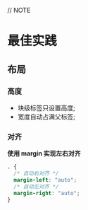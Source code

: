 // NOTE

# 最佳实践

## 布局

### 高度

- 块级标签只设置高度;
- 宽度自动占满父标签;

### 对齐

**使用 margin 实现左右对齐**

```css
. {
  /* 自动右对齐 */
  margin-left: "auto";
  /* 自动左对齐 */
  margin-right: "auto";
}
```
